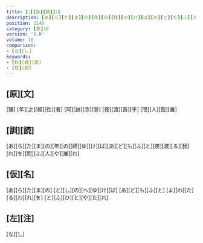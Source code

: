 ```yaml
---
title: [（][詠][鴈][）]
description: [あ][ら][た][ま][の][年][の][経][ゆ][け][ば][あ][ど][も][ふ][と][夜][渡][る][我][れ][を][問][ふ][人][や][誰][れ]
position: 2140
category: [巻]10
version: '1.0'
volume: 10
comparison:
- [な][し]
keywords:
- [秋][雑][歌]
- [枕][詞]
---
```


## [原][文]

[璞] [年][之][經][徃][者] [阿][跡][念][登] [夜][渡][吾][乎] [問][人][哉][誰]

## [訓][読]

[あ][ら][た][ま][の][年][の][経][ゆ][け][ば][あ][ど][も][ふ][と][夜][渡][る][我][れ][を][問][ふ][人][や][誰][れ]

## [仮][名]

[あ][ら][た][ま][の] [と][し][の][へ][ゆ][け][ば] [あ][ど][も][ふ][と] [よ][わ][た][る][わ][れ][を] [と][ふ][ひ][と][や][た][れ]

## [左][注]

[な][し]

